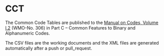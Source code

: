 # CCT
The Common Code Tables are published to the [Manual on Codes, Volume I.2](https://library.wmo.int/index.php?lvl=notice_display&id=10684#.X18yfpMza3I) (WMO-No. 306) in Part C – Common Features to Binary and Alphanumeric Codes.


The CSV files are the working documents and the XML files are generated automatically after a push or pull_request. 
